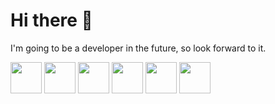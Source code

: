 # **Hi there 👋**
I'm going to be a developer in the future, so look forward to it.


<img src="https://cdn.jsdelivr.net/gh/devicons/devicon@latest/icons/linux/linux-original.svg" width="50" />
<img src="https://cdn.jsdelivr.net/gh/devicons/devicon@latest/icons/python/python-original-wordmark.svg" width="50" />
<img src="https://cdn.jsdelivr.net/gh/devicons/devicon@latest/icons/github/github-original-wordmark.svg" width="50" />
          <img src="https://cdn.jsdelivr.net/gh/devicons/devicon@latest/icons/linux/linux-original.svg" width="50" /> <img src="https://cdn.jsdelivr.net/gh/devicons/devicon@latest/icons/python/python-original-wordmark.svg" width="50" /> <img src="https://cdn.jsdelivr.net/gh/devicons/devicon@latest/icons/github/github-original-wordmark.svg" width="50" />
<!--
**Lukascruise/Lukascruise** is a ✨ _special_ ✨ repository because its `README.md` (this file) appears on your GitHub profile.

Here are some ideas to get you started:

- 🔭 I’m currently working on ...
- 🌱 I’m currently learning ...
- 👯 I’m looking to collaborate on ...
- 🤔 I’m looking for help with ...
- 💬 Ask me about ...
- 📫 How to reach me: ...
- 😄 Pronouns: ...
- ⚡ Fun fact: ...
-->
